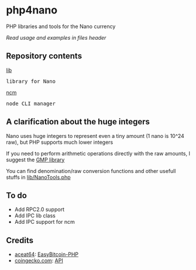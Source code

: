 # php4nano
PHP libraries and tools for the Nano currency

*Read usage and examples in files header*

## Repository contents

[lib](lib)

<pre>library for Nano</pre>

[ncm](ncm)

<pre>node CLI manager</pre>

## A clarification about the huge integers

Nano uses huge integers to represent even a tiny amount (1 nano is 10^24 raw), but PHP supports much lower integers

If you need to perform arithmetic operations directly with the raw amounts, I suggest the [GMP library](https://www.php.net/manual/en/book.gmp.php)

You can find denomination/raw conversion functions and other usefull stuffs in [lib/NanoTools.php](lib/NanoTools.php)

## To do

* Add RPC2.0 support
* Add IPC lib class
* Add IPC support for ncm

## Credits

* [aceat64](https://github.com/aceat64): [EasyBitcoin-PHP](https://github.com/aceat64/EasyBitcoin-PHP)
* [coingecko.com](https://www.coingecko.com): [API](https://www.coingecko.com/en/api)
